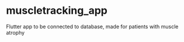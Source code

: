 # muscletracking_app
Flutter app to be connected to database, made for patients with muscle atrophy
